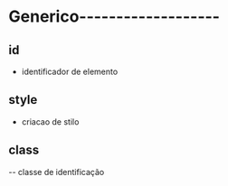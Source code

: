 # Generico------------------- 

## id  
- identificador de elemento
## style
- criacao de stilo 
## class 
-- classe de identificação

